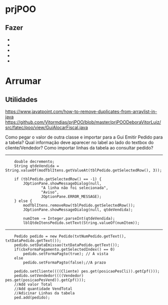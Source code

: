 # prjPOO


## Fazer
-
-
-
-
-

# Arrumar


## Utilidades
https://www.javatpoint.com/how-to-remove-duplicates-from-arraylist-in-java
https://github.com/Vitormdias/prjPOO/blob/master/prjPOODeboraVitorLuiz/src/fatec/poo/view/GuiAlocarFiscal.java

Como pegar o valor de outra classe e importar para a Gui Emitir Pedido para a tabela?
Qual informação deve aparecer no label ao lado do textbox do cliente/Vendedor?
Como importar linhas da tabela ao consultar pedido?


---------------------------------------------------------------------
        double decremento;
        String qtdeVendida = String.valueOf(modTblItens.getValueAt(tblPedido.getSelectedRow(), 3));

        if (tblPedido.getSelectedRow() == -1) {
            JOptionPane.showMessageDialog(null,
                    "A linha não foi selecionada",
                    "Aviso",
                    JOptionPane.ERROR_MESSAGE);
        } else {
            modTblItens.removeRow(tblPedido.getSelectedRow());
            JOptionPane.showMessageDialog(null, qtdeVendida);

            numItem -= Integer.parseInt(qtdeVendida);
            lblQtdeItensPedido.setText(String.valueOf(numItem));

------------------------------------------------------------
        Pedido pedido = new Pedido(txtNumPedido.getText(), txtDataPedido.getText());
        pedido.setDataEmissao(txtDataPedido.getText());
        if(cbxFormaPagamento.getSelectedIndex() == 0)
            pedido.setFormaPagto(true); // A vista
        else
            pedido.setFormaPagto(false);//A prazo
        
        pedido.setCliente((((Cliente) pes.get(posicaoPesCli)).getCpf()));
        pedido.setVendedor((((Vendedor) pes.get(posicaoPesVend)).getCpf()));
        //Add valor Total
        //Add quantidade VendTotal
        //Adicinar Linhas da tabela
        ped.add(pedido);
